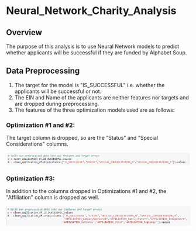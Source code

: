 # Neural_Network_Charity_Analysis

## Overview
The purpose of this analysis is to use Neural Network models to predict whether applicants will be successful if they are funded by Alphabet Soup.

## Data Preprocessing
1) The target for the model is "IS_SUCCESSFUL" i.e. whether the applicants will be successful or not.
2) The EIN and Name of the applicants are neither features nor targets and are dropped during preprocessing.
3) The features of the three optimization models used are as follows:

### Optimization #1 and #2:
The target column is dropped, so are the "Status" and "Special Considerations" columns.

![opt#1_features](https://github.com/hwaijiinlee/Neural_Network_Charity_Analysis/blob/main/Resources/Opt%231_features.png)

### Optimization #3:
In addition to the columns dropped in Optimizations #1 and #2, the "Affiliation" column is dropped as well.

![opt#3_features](https://github.com/hwaijiinlee/Neural_Network_Charity_Analysis/blob/main/Resources/Opt%233_features.png)


 

